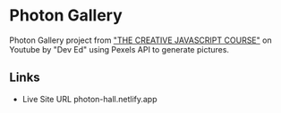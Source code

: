 # Photon Gallery

Photon Gallery project from ["THE CREATIVE JAVASCRIPT COURSE"](https://youtu.be/iD27VpyQXG4) on Youtube by "Dev Ed" using Pexels API to generate pictures.

## Links

- Live Site URL
  photon-hall.netlify.app
